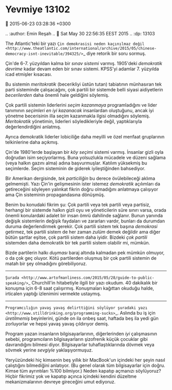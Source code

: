 Yevmiye 13102
=================

:date: 2015-06-23 03:28:36 +0300

.. :author: Emin Reşah
.. :date: Sat May 30 22:56:35 EEST 2015 
.. :dp: 13103 


The Atlantic'teki bir yazı `Çin demokrasisi neden kaçınılmaz değil
<http://www.theatlantic.com/international/archive/2015/05/chinese-democracy-isnt-inevitable/394325/>`_
diye retorik bir soru sormuş.

Çin'de 6-7. yüzyıldan kalma bir *sınav sistemi* varmış. 1905'deki
*demokratik devrime* kadar devam eden bir sınav sistemi. KPSS'yi
adamlar 7. yüzyılda icad etmişler kısacası. 

Bu sistemin *meritokratik* (becerikliyi üstün tutan) tabiatının
münhasıran tek parti sisteminde çalışacağını, çok partili bir sistemde
belli siyasi aidiyetlerin *becerilerden* daha önemli hale geldiğini
söylemiş.

Çok partili sistemin liderlerini *seçim kazanmaya* programladığını ve
lider tanımının *seçimleri en iyi kazanacak* insanlardan oluştuğunu,
ancak iyi yönetme becerisinin illa seçim kazanmakla ilgisi olmadığını
söylemiş. *Meritokratik* yönetimin, liderleri söyledikleriyle değil,
yaptıklarıyla değerlendirdiğini anlatmış.

Ayrıca demokratik liderler lobiciliğe daha meyilli ve özel menfaat
gruplarının telkinlerine daha açıkmış. 

Çin'de 1980'lerde başlayan bir *köy seçimi* sistemi varmış. İnsanlar
gizli oyla doğrudan isim seçiyorlarmış. Buna yolsuzlukla mücadele ve
düzeni sağlama (veya halkın gazını alma) adına başvurmuşlar. Katılım
yüksekmiş bu seçimlerde. Seçim sisteminin de giderek iyileştiğinden
bahsediyor.

Bir Amerikan dergisinde, *tek particiliğin* bu derece övülebileceği
aklıma gelmemişti. Yazı Çin'in gelişmesinin ister istemez *demokratik*
açılımları da getireceğini söyleyen yalınkat fikrin doğru olmadığını
anlatmaya çalışıyor ama Çin sisteminin propagandasına dönüşmüş. 

Benim bu konudaki fikrim şu: Çok partili veya tek partili veya
partisiz, herhangi bir sistemde halkın gizli oyu ve yöneticilerin süre
sınırı varsa, orada önemli konulardaki adalet bir insan ömrü dahilinde
sağlanır. Bunun yanında değişik sistemlerin değişik faydaları ve
zararları vardır, bunları da durumdan duruma değerlendirmek
gerekir. Çok partili sistem tek başına *demokrasi* getirmez, tek
partili sistem de her zaman *zulüm* demek değildir ama diğer bütün
şartlar eşitse, çok partili sistem daha iyidir. Bizdeki *çok partili*
sistemden daha demokratik bir tek partili sistem olabilir mi,
mümkün. 

Bizde partilerin halkı *duyması* baraj altında kalmadan pek mümkün
olmuyor, o da çok geç oluyor. Kötü partilerden oluşmuş bir çok partili
sistemin de matah bir şey olmadığını görebiliyoruz.


------

`Şurada
<http://www.artofmanliness.com/2015/05/28/guide-to-public-speaking/>`_
Churchill'in hitabetiyle ilgili bir yazı okudum. 40 dakikalık bir
konuşma için 6-8 saat çalışırmış. Konuşmaları kağıttan okuduğu halde,
irticalen yaptığı izlenimini vermekte ustaymış.


------


`Programcılığın yavaş yavaş delirttiğini söylüyor şuradaki yazı
<http://www.stilldrinking.org/programming-sucks>`_. Aslında bu iş için
*üretilmemiş* beyinlerini, günde on ila onbeş saat, haftada beş ila
yedi gün zorluyorlar ve hepsi yavaş yavaş çıldırıyor demiş. 

Program yazan insanların bilgisayarlarının, diğerlerinden *iyi*
çalışmasının sebebi, programcıların bilgisayarların şizofrenik küçük
çocuklar gibi davrandığını bilmesi diyor. Bilgisayarlar
tuhaflaştıklarında dövmek veya sövmek yerine *sevgiyle*
yaklaşıyormuşuz.

Yeryüzündeki hiç kimsenin beş yıllık bir MacBook'un içindeki her şeyin
nasıl çalıştığını bilmediğini anlatıyor. (Bu genel olarak tüm
bilgisayarlar için doğru. Kimse tüm ayrıntıları %100 bilmiyor.) Neden
kapatıp açmanızı söylüyoruz? Hiçbir fikrimiz yok ve kapatıp açınca
içindeki kendini düzeltme mekanizmalarının devreye gireceğini umut
ediyoruz. 
 




